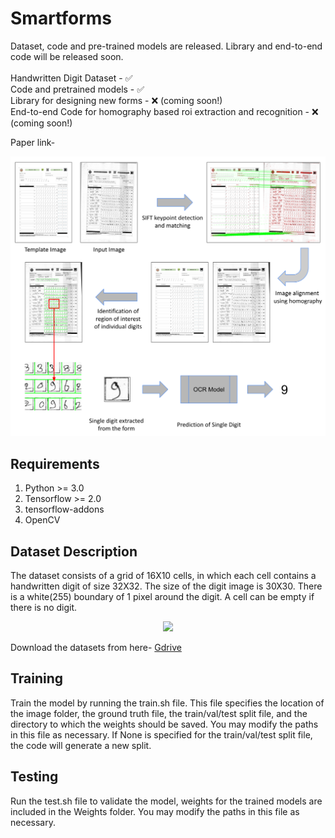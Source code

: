 # Smartforms #
Dataset, code and pre-trained models are released. Library and end-to-end code will be released soon.
</br></br>
Handwritten Digit Dataset - ✅ </br>
Code and pretrained models - ✅ </br>
Library for designing new forms - ❌ (coming soon!) </br>
End-to-end Code for homography based roi extraction and recognition - ❌ (coming soon!)  </br>

Paper link- 

<p align="center">
  <img src="https://github.com/Smartforms2022/Smartforms/blob/main/End-to-end/updated_fig1.png"  />
</p>

## Requirements ##
1. Python >= 3.0
2. Tensorflow >= 2.0
3. tensorflow-addons
4. OpenCV

## Dataset Description ##
The dataset consists of a grid of 16X10 cells, in which each cell contains a handwritten digit of size 32X32. The size of the digit image is 30X30. There is a white(255) boundary of 1 pixel around the digit. A cell can be empty if there is no digit. 

<p align="center">
  <img src="https://github.com/pantDevesh/Smartforms/blob/main/Sample/661.png"  width=500/>
</p>

Download the datasets from here- <a href="https://drive.google.com/file/d/1fX4LIAZlF645cSXxQPkJufSZUbbR_6s0/view?usp=sharing" target="_blank">Gdrive</a>

## Training ##
Train the model by running the train.sh file. This file specifies the location of the image folder, the ground truth file, the train/val/test split file, and the directory to which the weights should be saved. You may modify the paths in this file as necessary. If None is specified for the train/val/test split file, the code will generate a new split.

## Testing ##
Run the test.sh file to validate the model, weights for the trained models are included in the Weights folder. You may modify the paths in this file as necessary.

